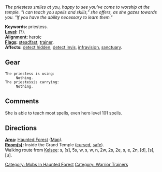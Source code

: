 *The priestess smiles at you, happy to see you've come to worship at the
temple. "I can teach you spells and skills," she offers, as she gazes
towards you. "If you have the ability necessary to learn them."*

**Keywords:** priestess.  
**[Level](Level.md "wikilink"):** (?).  
**[Alignment](Alignment.md "wikilink"):** heroic  
**[Flags](:Category:_Mob_Types.md "wikilink"):**
[steadfast](Sentinel_Mobs.md "wikilink"),
[trainer](:Category:_Trainers.md "wikilink").  
**Affects:** [detect hidden](Detect_Hidden.md "wikilink"), [detect
invis](Detect_Invis.md "wikilink"),
[infravision](Infravision.md "wikilink"),
[sanctuary](Sanctuary.md "wikilink").  

## Gear

`The priestess is using:`  
`     Nothing.`  
`The priestessis carrying:`  
`     Nothing.`

## Comments

She is able to teach most spells, even hero level 101 spells.

## Directions

**[Area](:Category:_Areas.md "wikilink"):** [Haunted
Forest](:Category:_Haunted_Forest.md "wikilink")
([Map](Haunted_Forest_Map.md "wikilink")).  
**[Room(s)](:Category:_Rooms.md "wikilink"):** Inside the Grand Temple
([cursed](Cursed_Rooms.md "wikilink"),
[safe](Safe_Rooms.md "wikilink")).  
Walking route from [Kelsee](Kelsee.md "wikilink"): s, \[s\], 5s, w, s,
w, n, 2w, 2s, 2e, s, e, 2n, \[d\], \[s\], \[u\].  

[Category: Mobs In Haunted
Forest](Category:_Mobs_In_Haunted_Forest "wikilink") [Category: Warrior
Trainers](Category:_Warrior_Trainers "wikilink")

